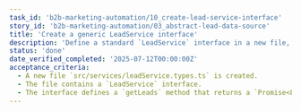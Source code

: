 ```yaml
---
task_id: 'b2b-marketing-automation/10_create-lead-service-interface'
story_id: 'b2b-marketing-automation/03_abstract-lead-data-source'
title: 'Create a generic LeadService interface'
description: 'Define a standard `LeadService` interface in a new file, `src/services/leadService.types.ts`, that all data source implementations will adhere to. This interface will define a `getLeads` method.'
status: 'done'
date_verified_completed: '2025-07-12T00:00:00Z'
acceptance_criteria:
  - A new file `src/services/leadService.types.ts` is created.
  - The file contains a `LeadService` interface.
  - The interface defines a `getLeads` method that returns a `Promise<Lead[]>`
---
```


